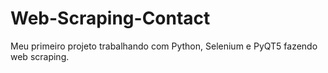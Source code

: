 # Web-Scraping-Contact
Meu primeiro projeto trabalhando com Python, Selenium e PyQT5 fazendo web scraping. 
